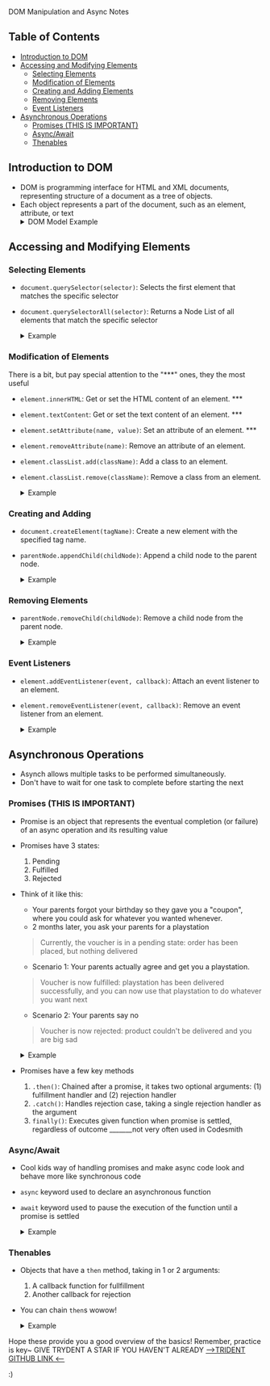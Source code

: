DOM Manipulation and Async Notes

## Table of Contents
- [Introduction to DOM](#introduction-to-dom)
- [Accessing and Modifying Elements](#accessing-and-modifying-elements)
  - [Selecting Elements](#selecting-elements)
  - [Modification of Elements](#modification-of-elements)
  - [Creating and Adding Elements](#creating-and-adding-elements)
  - [Removing Elements](#removing-elements)
  - [Event Listeners](#event-listeners)
- [Asynchronous Operations](#asynchronous-operations)
  - [Promises (THIS IS IMPORTANT)](#promises-this-is-important)
  - [Async/Await](#asyncawait)
  - [Thenables](#thenables)


## Introduction to DOM
- DOM is programming interface for HTML and XML documents, representing structure of a document as a tree of objects.
- Each object represents a part of the document, such as an element, attribute, or text
  <details>
    <summary> DOM Model Example </summary>
    <img src="../assets/DOM-model.svg.png" alt= DOM-Model” width="500rem">
  </details> 

## Accessing and Modifying Elements

### Selecting Elements
- `document.querySelector(selector)`: Selects the first element that matches the specific selector
- `document.querySelectorAll(selector)`: Returns a Node List of all elements that match the specific selector
  <details>
    <summary>Example</summary>

    ```js
    // grabs first item with an id of 'container'
    const container = document.querySelector('#container');

    // grabs all the items that have a class of 'button'
    const buttons = document.querySelectorAll('.button');
    ```
  </details>
### Modification of Elements
There is a bit, but pay special attention to the "***" ones, they the most useful
- `element.innerHTML`: Get or set the HTML content of an element. ***
- `element.textContent`: Get or set the text content of an element. ***
- `element.setAttribute(name, value)`: Set an attribute of an element. ***
- `element.removeAttribute(name)`: Remove an attribute of an element.
- `element.classList.add(className)`: Add a class to an element.
- `element.classList.remove(className)`: Remove a class from an element.
  <details>
    <summary>Example</summary>

    ```js
    //  assign first item with id 'container' to the variable container
    const container = document.querySelector('#container');

    // assign the innerHTML property of container 'Cool!'
    container.innerHTML = '<p>Cool!</p>';

    // give the container's 'best-osp' attribute a value of 'trydent'
    container.setAttribute('best-osp', 'trydent');

    // ! Think of the container as an object. You have given the object's innerHTML key a value and the object's data-custom key a value as well
    ```
  </details>

### Creating and Adding
- `document.createElement(tagName)`: Create a new element with the specified tag name.
- `parentNode.appendChild(childNode)`: Append a child node to the parent node.
  <details>
    <summary>Example</summary>

    ```js
    // create a new element newParagraph with a <p> tag
    const newParagraph = document.createElement('p');
    newParagraph.textContent = 'This is a new paragraph.';
    const container = document.querySelector('#container');

    // append newParagraph to the container node
    container.appendChild(newParagraph);
    ```
  </details>

### Removing Elements
- `parentNode.removeChild(childNode)`: Remove a child node from the parent node.
  <details>
    <summary>Example</summary>

    ```js
    const container = document.querySelector('#container');

    // grab the first <p> inside container
    const paragraphToRemove = container.querySelector('p');

    // delete the first <p> from the container node
    container.removeChild(paragraphToRemove);
    ```
  </details>

### Event Listeners
- `element.addEventListener(event, callback)`: Attach an event listener to an element.
- `element.removeEventListener(event, callback)`: Remove an event listener from an element.
  <details>
    <summary>Example</summary>

    ```js
    const button = document.querySelector('button');

    // function will log 'Button clicked!' 
    function handleClick() {
      console.log('Button clicked!');
    }

    // listening for a 'click' event on the button. When the event happens, runs handleClick
    button.addEventListener('click', handleClick);

    // Later, if you want to remove the event listener
    // button.removeEventListener('click', handleClick);
    ```
  </details>

## Asynchronous Operations
- Asynch allows multiple tasks to be performed simultaneously.
- Don't have to wait for one task to complete before starting the next

### Promises (THIS IS IMPORTANT)
- Promise is an object that represents the eventual completion (or failure) of an async operation and its resulting value
- Promises have 3 states:
  1. Pending
  2. Fulfilled
  3. Rejected

- Think of it like this:
  - Your parents forgot your birthday so they gave you a "coupon", where you could ask for whatever you wanted whenever.
  - 2 months later, you ask your parents for a playstation
  > Currently, the voucher is in a pending state: order has been placed, but nothing delivered
  - Scenario 1: Your parents actually agree and get you a playstation.
  > Voucher is now fulfilled: playstation has been delivered successfully, and you can now use that playstation to do whatever you want next
  - Scenario 2: Your parents say no
  > Voucher is now rejected: product couldn't be delivered and you are big sad

  <details>
    <summary>Example</summary>

    ```js
    // Create a new promise
    const promise = new Promise((resolve, reject) => {
      // Simulate an asynchronous operation using setTimeout
      setTimeout(() => {
        // Resolve the promise with a value
        resolve('Playstation received');
      }, 1000);
    });

    // Handle the resolved promise using .then()
    promise.then((result) => {
      console.log(result); // Output: 'Playstation received'
    });
    /** Summary Because Promises are Important
     * Created a new Promise and stored it in the promise variable.
     * Promise represents the eventually complete or failure of asynch operation and its resulting value (Imma get this playstation or I won't, but if I get it, wow Imma play lots of games)
     * Inside the promise example, there is a setTimeout function to simulate an async operation. So after 1 second (1000 ms), we are gonna try to do something
     * BOOM, 1 second, great, we actually resolved the promise! Now the value 'Playstation received' is passed to the resolve function (which remember was a parameter) and it becomes the result of the promise
     * 'promise' variable is now representing the Promise that will be resolved with 'Playstation received' after 1 second
    */
    ```
  </details>

- Promises have a few key methods
  1. `.then()`: Chained after a promise, it takes two optional arguments: (1) fulfillment handler and (2) rejection handler
  2. `.catch()`: Handles rejection case, taking a single rejection handler as the argument
  3. `finally()`: Executes given function when promise is settled, regardless of outcome
  _______not very often used in Codesmith

### Async/Await
- Cool kids way of handling promises and make async code look and behave more like synchronous code
- `async` keyword used to declare an asynchronous function
- `await` keyword used to pause the execution of the function until a promise is settled
    <details>
    <summary>Example</summary>

    ```js
    // Function that returns a promise
    const bestOSP = () => {
      return new Promise((resolve) => {
        setTimeout(() => {
          resolve('Trydent is the best OSP for sure');
        }, 1000);
      });
    };

    // Async function to handle the promise
    const fetchData = async () => {
      try {
        // Wait for the promise to resolve from bestOSP() and assign results to data
        const data = await bestOSP();
        console.log(data); // Output: 'Trydent is the best OSP for sure'
      } catch (error) {
        // Handle any errors
        console.error('Error:', error);
      }
    };

    // Call the async function
    fetchData(); // console logs 'Trydent is the best OSP for sure'
    ```
  </details>

### Thenables
- Objects that have a `then` method, taking in 1 or 2 arguments:
  1. A callback function for fullfillment
  2. Another callback for rejection
- You can chain `then`s wowow!
  <details>
    <summary>Example</summary>

    ```js
    // we have a fake API that outputs and array of objects representing all codesmith OSPs from best to worst
    const apiURL = 'https://api.fakedata.com/rankingOSP';

    // function to process data and return the best and meh OSP
    function getBestAndMeh(osps) {
      return {
        best: osps[0],
        meh: osps[osps.length - 1]
      };
    }

    // now we can fetch the data and process it with .then
    fetch(apiURL)
      //first .then() receives response object and we extract the JSON data from it with .json method
      .then((response) => response.json())
      // second .then() receives the actual data and we can do stuff with it
      .then((data) => {
        console.log(`Best OSP is ${ getBestAndMeh(data).best }`)
        console.log(`${ getBestAndMeh(data).meh } is meh`)
      })
      // logs 'Best OSP is Trydent', and 'Spearmint is meh'
      // jk we love peppermint too
    ```
  </details>


Hope these provide you a good overview of the basics! Remember, practice is key~
GIVE TRYDENT A STAR IF YOU HAVEN'T ALREADY [-->TRIDENT GITHUB LINK <--](https://github.com/oslabs-beta/trydent)

:)
